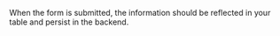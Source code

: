 <!-- ## Access Labs Pizza

Welcome to your first day at the Access Labs Pizzeria!
Today, you are tasked to building an online menu of all the pizzas that the pizzeria offers.

The database of orders can be found in a json-server, under `http://localhost:3000/pizzas`.
Make sure that before you fire up your React server, you *first* fire up your json-server.

```
TO INSTALL: npm install -g json-server
TO START: json-server --watch db.json
``` -->

<!-- After firing up your server, render the list of pizzas in to the table. -->

<!-- Each row in the table should be a pizza component and when you click the "Edit" button, it should send the pizza associated with that component into the Pizza form. -->

<!-- The pizza form will then render the information about the pizza in the form, which will be editable. -->

When the form is submitted, the information should be reflected in your table and persist in the backend.
